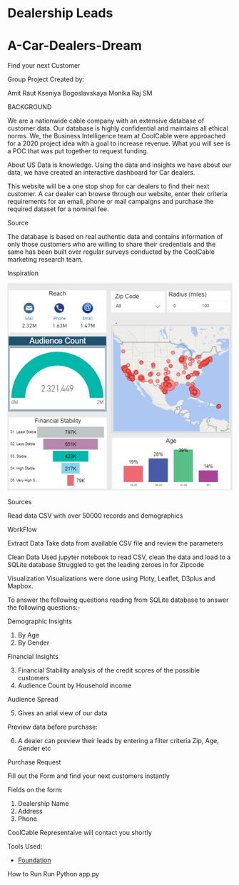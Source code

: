 # Dealership Leads

# A-Car-Dealers-Dream
Find your next Customer 

Group Project Created by:

Amit Raut
Kseniya Bogoslavskaya
Monika Raj
SM

BACKGROUND

We are a nationwide cable company with an extensive database of customer data. Our database is highly confidential and maintains all ethical norms. 
We, the Business Intelligence team at CoolCable were approached for a 2020 project idea with a goal to increase revenue. 
What you will see is a POC that was put together to request funding.

About US
Data is knowledge. Using the data and insights we have about our data, we have created an interactive dashboard for Car dealers. 

This website will be a one stop shop for car dealers to find their next customer. A car dealer can browse through our website, enter their criteria requirements for an email, phone or mail campaigns and purchase the required dataset for a nominal fee. 

Source 

The database is based on real authentic data and contains information of only those customers who are willing to share their credentials and the same has been built over regular surveys conducted by the CoolCable marketing research team.    

Inspiration

![End Goal](https://github.com/sajanimenon/A-Car-Dealer-s-Dream/blob/master/static/images/image001.png)

Sources

Read data CSV with over 50000 records and demographics

WorkFlow

Extract Data
Take data from available CSV file and review the parameters 

Clean Data
Used jupyter notebook to read CSV, clean the data and load to a SQLite database
Struggled to get the leading zeroes in for Zipcode


Visualization
Visualizations were done using Ploty, Leaflet, D3plus and Mapbox. 

To answer the following questions reading from SQLite database to answer the following questions:-

Demographic Insights

1. By Age 
2. By Gender

Financial Insights

3. Financial Stability analysis of the credit scores of the possible customers
4. Audience Count by Household income

Audience Spread

5. Gives an arial view of our data

Preview data before purchase:

6. A dealer can preview their leads by entering a filter criteria 
Zip, Age, Gender etc 

Purchase Request

Fill out the Form and find your next customers instantly 

Fields on the form:
1. Dealership Name
2. Address
3. Phone 

CoolCable Representaive will contact you shortly

Tools Used: 
- [Foundation](https://foundation.zurb.com/sites/docs/)

How to Run
Run Python app.py

